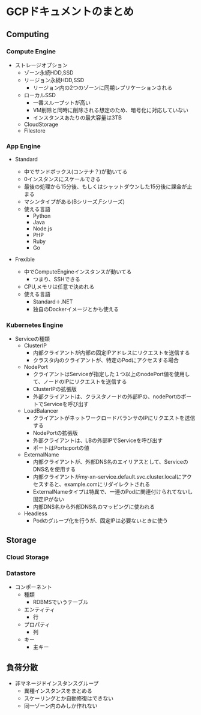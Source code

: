 # GCPドキュメントのまとめ

## Computing
### Compute Engine
- ストレージオプション
  - ゾーン永続HDD,SSD
  - リージョン永続HDD,SSD
    - リージョン内の2つのゾーンに同期レプリケーションされる
  - ローカルSSD
    - 一番スループットが高い
    - VM削除と同時に削除される想定のため、暗号化に対応していない
    - インスタンスあたりの最大容量は3TB
  - CloudStorage
  - Filestore

### App Engine
- Standard
  - 中でサンドボックス(コンテナ？)が動いてる
  - 0インスタンスにスケールできる
  - 最後の処理から15分後、もしくはシャットダウンした15分後に課金が止まる
  - マシンタイプがある(Bシリーズ,Fシリーズ)
  - 使える言語
    - Python
    - Java
    - Node.js
    - PHP
    - Ruby
    - Go

- Frexible
  - 中でComputeEngineインスタンスが動いてる
    - つまり、SSHできる
  - CPU,メモリは任意で決めれる
  - 使える言語
    - Standard＋.NET
    - 独自のDockerイメージとかも使える

### Kubernetes Engine
- Serviceの種類
  - ClusterIP
    - 内部クライアントが内部の固定IPアドレスにリクエストを送信する
    - クラスタ内のクライアントが、特定のPodにアクセスする場合
  - NodePort
    - クライアントはServiceが指定した１つ以上のnodePort値を使用して、ノードのIPにリクエストを送信する
    - ClusterIPの拡張版
    - 外部クライアントは、クラスタノードの外部IPの、nodePortのポートでServiceを呼び出す
  - LoadBalancer
    - クライアントがネットワークロードバランサのIPにリクエストを送信する
    - NodePortの拡張版
    - 外部クライアントは、LBの外部IPでServiceを呼び出す
    - ポートはPorts:portの値
  - ExternalName
    - 内部クライアントが、外部DNS名のエイリアスとして、ServiceのDNS名を使用する
    - 内部クライアントがmy-xn-service.default.svc.cluster.localにアクセスすると、example.comにリダイレクトされる
    - ExternalNameタイプは特異で、一連のPodに関連付けられてないし固定IPがない
    - 内部DNS名から外部DNS名のマッピングに使われる
  - Headless
    - Podのグループ化を行うが、固定IPは必要ないときに使う

## Storage

### Cloud Storage

### Datastore
- コンポーネント
  - 種類
    - RDBMSでいうテーブル
  - エンティティ
    - 行
  - プロパティ
    - 列
  - キー
    - 主キー


## 負荷分散
- 非マネージドインスタンスグループ
  - 異種インスタンスをまとめる
  - スケーリングとか自動修復はできない
  - 同一ゾーン内のみしか作れない
